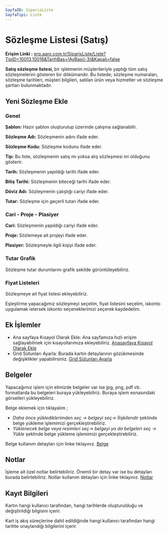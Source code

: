 ```yaml
---
SayfaID: SiparisListe
SayfaTipi: Liste
---
```


# Sözleşme Listesi (Satış)

**Erişim Linki :** [erp.aaro.com.tr/SiparisListe/Liste?TipID=10013,10016&TarihBas=!AyBasi(-3)&Kapali=false](erp.aaro.com.tr/SiparisListe/Liste?TipID=10013,10016&TarihBas=!AyBasi(-3)&Kapali=false)

**Satış sözleşme listesi**, bir işletmenin müşterileriyle yaptığı tüm satış sözleşmelerini gösteren bir dökümandır. Bu listede; sözleşme numaraları, sözleşme tarihleri, müşteri bilgileri, satılan ürün veya hizmetler ve sözleşme şartları bulunmaktadır.



## Yeni Sözleşme Ekle

### Genel 

**Şablon:** Hazır şablon oluşturulup üzerinde çalışma sağlanabilir.

**Sözleşme Adı:** Sözleşmenin adını ifade eder.

**Sözleşme Kodu:** Sözleşme kodunu ifade eder.

**Tip:** Bu liste, sözleşmenin satış mı yoksa alış sözleşmesi mi olduğunu gösterir.

**Tarih:** Sözleşmenin yapıldığı tarihi ifade eder.

**Bitiş Tarihi:** Sözleşmenin biteceği tarihi ifade eder.

**Döviz Adı:** Sözleşmenin çalıştığı cariyi ifade eder.

**Tutar:** Sözleşme için geçerli tutarı ifade eder.

### Cari - Proje - Plasiyer

**Cari:** Sözleşmenin yapıldığı cariyi ifade eder.

**Proje:** Sözlemeye ait projeyi ifade eder.

**Plasiyer:** Sözleşmeyle ilgili kişiyi ifade eder.

### Tutar Grafik

Sözleşme tutar durumlarını grafik şekilde görüntüleyebiliriz.

### Fiyat Listeleri

Sözleşmeye ait fiyat listesi ekleyebiliriz.

Eşleştirme yapacağımız sözleşmeyi seçelim, fiyat listesini seçelim, iskonto uygulamak istersek iskonto seçeneklerimizi seçerek kaydedelim.

## Ek İşlemler

- Ana sayfaya Kısayol Olarak Ekle: Ana sayfamıza hızlı erişim sağlayabilmek için kısayollarımıza ekleyebiliriz. [Anasayfaya Kısayol Olarak Ekle](../TemelOzellikler/KisaYollaraEkleme.md)
- Grid Sütunları Ayarla: Burada kartın detaylarının gözükmesinde değişiklikler yapabilirsiniz. [Grid Sütunları Ayarla](../TemelOzellikler/GridSutunAyarlari.md)

## Belgeler

Yapacağımız işlem için elimizde belgeler var ise jpg, png, pdf vb. formatlarda bu belgeleri buraya yükleyebiliriz.
Buraya işlem esnasındaki görselleri yükleyebiliriz.

Belge eklemek için tıklayalım ;

- *Daha önce yüklediklerimden seç -> belgeyi seç-> İlişkilendir* şeklinde belge yükleme işlemimizi gerçekleştirebiliriz.
- *Yüklenecek belge veya resimleri seç-> belgeyi ya da belgeleri seç -> Yükle* şeklinde belge yükleme işlemimizi gerçekleştirebiliriz.

Belge kullanım detayları için linke tıklayınız. [Belge](../TemelOzellikler/Belgeler.md)

## Notlar 

İşleme ait özel notlar belirtebiliriz. 
Önemli bir detay var ise bu detayları burada belirtebiliriz.
Notlar kullanım detayları için linke tıklayınız. [Notlar](../TemelOzellikler/Notlar.md)

## Kayıt Bilgileri

Kartın hangi kullanıcı tarafından, hangi tarihlerde oluşturulduğu ve değiştirildiği bilgisini içerir.

Kart iş akış süreçlerine dahil edildiğinde hangi kullanıcı tarafından hangi tarihte onaylandığı bilgilerini içerir. 

